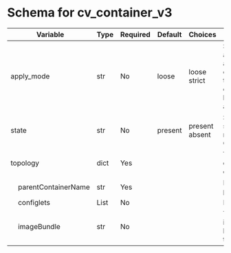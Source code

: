 # Schema for cv_container_v3

| Variable | Type | Required | Default | Choices | Description |
| -------- | ---- | -------- | ------- | ------------------ | ----------- |
| apply_mode | str | No | loose | loose<br>strict | Set how configlets are attached/detached on container. If set to strict all configlets not listed in your vars are detached. |
| state | str | No | present | present<br>absent | Set if ansible should build or remove devices on Cloudvision |
| topology | dict | Yes |  |  | Yaml dictionary to describe intended containers |
| &nbsp;&nbsp;&nbsp;&nbsp;parentContainerName | str | Yes |  |  | Name of the parent container |
| &nbsp;&nbsp;&nbsp;&nbsp;configlets | List | No |  |  | List of configlets |
| &nbsp;&nbsp;&nbsp;&nbsp;imageBundle | str | No |  |  | The name of the image bundle to be associated with the container |
